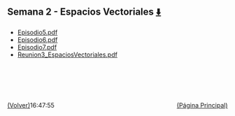 
<html>
<body>
<h2>Semana 2 - Espacios Vectoriales <a href="https://downgit.github.io/#/home?url=https://github.com/Apuntes-FIUBA/Apuntes-Electronica/tree/main/81 - Matemática/8102 - Algebra II/Clases Vargas/1 - Espacios Vectoriales/Semana 2 - Espacios Vectoriales" style="font-size:20px">  ⬇️ </a></h2>
<ul>
    <li><a href="Episodio5.pdf">Episodio5.pdf</a></li>
    <li><a href="Episodio6.pdf">Episodio6.pdf</a></li>
    <li><a href="Episodio7.pdf">Episodio7.pdf</a></li>
    <li><a href="Reunion3_EspaciosVectoriales.pdf">Reunion3_EspaciosVectoriales.pdf</a></li>
</ul>
</body>
</html>





































<br><br><br><br><br><a href="../" style="float: left">(Volver)</a> <a href="https://apuntes-fiuba.github.io/Apuntes-Electronica" style="float: right">(Página Principal)</a>
16:47:55